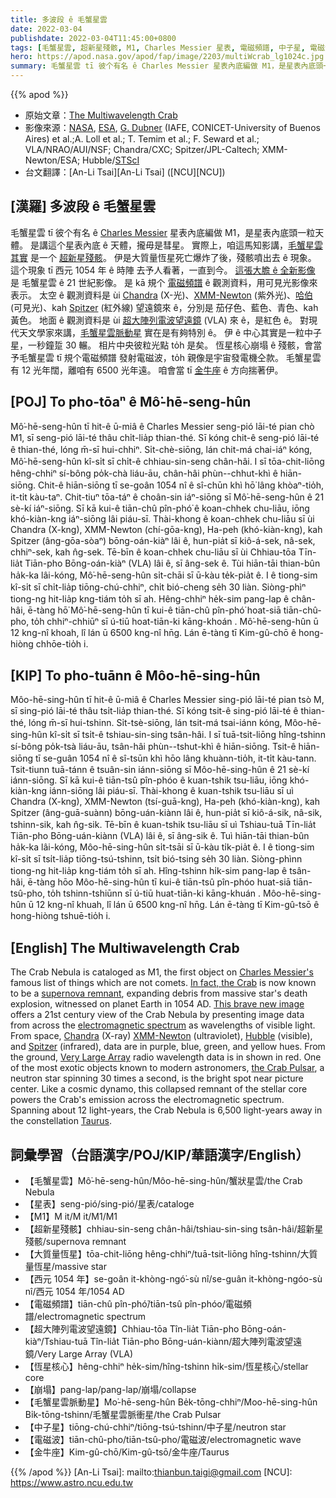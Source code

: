 ```yaml
---
title: 多波段 ê 毛蟹星雲
date: 2022-03-04
publishdate: 2022-03-04T11:45:00+0800
tags: [毛蟹星雲, 超新星殘骸, M1, Charles Messier 星表, 電磁頻譜, 中子星, 電磁波, 金牛座, 星表, 彗星, 大質量恆星, 超大陣列電波望遠鏡, Chandra, XMM-Newton, 哈伯, Spitzer, 恆星核心]
hero: https://apod.nasa.gov/apod/fap/image/2203/multiWcrab_lg1024c.jpg
summary: 毛蟹星雲 tī 彼个有名 ê Charles Messier 星表內底編做 M1，是星表內底頭一粒天體。
---
```


{{% apod %}}

- 原始文章：[The Multiwavelength Crab](https://apod.nasa.gov/apod/ap220304.html)
- 影像來源：[NASA](https://www.nasa.gov/), [ESA](https://www.spacetelescope.org/), [G. Dubner](https://arxiv.org/abs/1704.02968) (IAFE, CONICET-University of Buenos Aires) et al.;A. Loll et al.; T. Temim et al.; F. Seward et al.; VLA/NRAO/AUI/NSF; Chandra/CXC; Spitzer/JPL-Caltech; XMM-Newton/ESA; Hubble/[STScI](https://www.stsci.edu/)
- 台文翻譯：[An-Li Tsai][An-Li Tsai] ([NCU][NCU])

## [漢羅] 多波段 ê 毛蟹星雲
毛蟹星雲 tī 彼个有名 ê [Charles Messier][Charles Messier's] 星表內底編做 M1，是星表內底頭一粒天體。
是講這个星表內底 ê 天體，攏毋是彗星。
實際上，咱這馬知影講，[毛蟹星雲 其實][In fact, the Crab] 是一个 [超新星殘骸][supernova remnant]。
伊是大質量恆星死亡爆炸了後，殘骸噴出去 ê 現象。
這个現象 tī 西元 1054 年 ê 時陣 去予人看著，一直到今。
[這張大膽 ê 全新影像][This brave new image] 是 毛蟹星雲 ê 21 世紀影像。
是 kā 規个 [電磁頻譜][electromagnetic spectrum] ê 觀測資料，用可見光影像來表示。
太空 ê 觀測資料是 ùi [Chandra][Chandra] (X-光)、[XMM-Newton][XMM-Newton] (紫外光)、[哈伯][Hubble] (可見光)、kah [Spitzer][Spitzer] (紅外線) 望遠鏡來 ê，分別是 茄仔色、藍色、青色、kah 黃色。
地面 ê 觀測資料是 ùi [超大陣列電波望遠鏡][Very Large Array] (VLA) 來 ê，是紅色 ê。
對現代天文學家來講，[毛蟹星雲脈動星][the Crab Pulsar] 實在是有夠特別 ê。
伊 ê 中心其實是一粒中子星，一秒鐘踅 30 輾。
相片中央彼粒光點 to̍h 是矣。
恆星核心崩塌 ê 殘骸，會當予毛蟹星雲 tī 規个電磁頻譜 發射電磁波，to̍h 親像是宇宙發電機仝款。
毛蟹星雲有 12 光年闊，離咱有 6500 光年遠。
咱會當 tī [金牛座][Taurus] ê 方向揣著伊。

## [POJ] To pho-tōaⁿ ê Mô͘-hē-seng-hûn
Mô͘-hē-seng-hûn tī hit-ê ū-miâ ê Charles Messier seng-pió lāi-té pian chò M1, sī seng-pió lāi-té thâu chi̍t-lia̍p thian-thé.
Sī kóng chit-ê seng-pió lāi-té ê thian-thé, lóng m̄-sī hui-chhiⁿ.
Si̍t-chè-siōng, lán chit-má chai-iáⁿ kóng, Mô͘-hē-seng-hûn kî-si̍t sī chi̍t-ê chhiau-sin-seng chân-hâi.
I sī tōa-chit-liōng hêng-chhiⁿ sí-bông po̍k-chà liáu-āu, chân-hâi phùn--chhut-khì ê hiān-siōng.
Chit-ê hiān-siōng tī se-goân 1054 nî ê sî-chūn khì hō͘ lâng khòaⁿ-tio̍h, it-ti̍t kàu-taⁿ.
Chit-tiuⁿ tōa-táⁿ ê choân-sin iáⁿ-siōng sī Mô͘-hē-seng-hûn ê 21 sè-kí iáⁿ-siōng.
Sī kā kui-ê tiān-chû pîn-phó͘ ê koan-chhek chu-liāu, iōng khó-kiàn-kng iáⁿ-siōng lâi piáu-sī.
Thài-khong ê koan-chhek chu-liāu sī ùi Chandra (X-kng), XMM-Newton (chí-gōa-kng), Ha-peh (khó-kiàn-kng), kah Spitzer (âng-gōa-sòaⁿ) bōng-oán-kiàⁿ lâi ê, hun-pia̍t sī kiô-á-sek, nâ-sek, chhiⁿ-sek, kah n̂g-sek.
Tē-bīn ê koan-chhek chu-liāu sī ùi Chhiau-tōa Tīn-lia̍t Tiān-pho Bōng-oán-kiàⁿ (VLA) lâi ê, sī âng-sek ê.
Tùi hiān-tāi thian-bûn ha̍k-ka lâi-kóng, Mô͘-hē-seng-hûn si̍t-chāi sī ū-kàu te̍k-pia̍t ê.
I ê tiong-sim kî-si̍t sī chi̍t-lia̍p tiōng-chú-chhiⁿ, chi̍t bió-cheng se̍h 30 liàn.
Siòng-phìⁿ tiong-ng hit-lia̍p kng-tiám to̍h sī ah.
Hêng-chhiⁿ he̍k-sim pang-lap ê chân-hâi, ē-tàng hō͘ Mô͘-hē-seng-hûn tī kui-ê tiān-chû pîn-phó͘ hoat-siā tiān-chû-pho, to̍h chhiⁿ-chhiūⁿ sī ú-tiū hoat-tiān-ki kāng-khoán .
Mô͘-hē-seng-hûn ū 12 kng-nî khoah, lî lán ū 6500 kng-nî hn̄g.
Lán ē-tàng tī Kim-gû-chō ê hong-hiòng chhōe-tio̍h i.


## [KIP] To pho-tuānn ê Môo-hē-sing-hûn
Môo-hē-sing-hûn tī hit-ê ū-miâ ê Charles Messier sing-pió lāi-té pian tsò M, sī sing-pió lāi-té thâu tsi̍t-lia̍p thian-thé.
Sī kóng tsit-ê sing-pió lāi-té ê thian-thé, lóng m̄-sī hui-tshinn.
Si̍t-tsè-siōng, lán tsit-má tsai-iánn kóng, Môo-hē-sing-hûn kî-si̍t sī tsi̍t-ê tshiau-sin-sing tsân-hâi.
I sī tuā-tsit-liōng hîng-tshinn sí-bông po̍k-tsà liáu-āu, tsân-hâi phùn--tshut-khì ê hiān-siōng.
Tsit-ê hiān-siōng tī se-guân 1054 nî ê sî-tsūn khì hōo lâng khuànn-tio̍h, it-ti̍t kàu-tann.
Tsit-tiunn tuā-tánn ê tsuân-sin iánn-siōng sī Môo-hē-sing-hûn ê 21 sè-kí iánn-siōng.
Sī kā kui-ê tiān-tsû pîn-phóo ê kuan-tshik tsu-liāu, iōng khó-kiàn-kng iánn-siōng lâi piáu-sī.
Thài-khong ê kuan-tshik tsu-liāu sī uì Chandra (X-kng), XMM-Newton (tsí-guā-kng), Ha-peh (khó-kiàn-kng), kah Spitzer (âng-guā-suànn) bōng-uán-kiànn lâi ê, hun-pia̍t sī kiô-á-sik, nâ-sik, tshinn-sik, kah n̂g-sik.
Tē-bīn ê kuan-tshik tsu-liāu sī uì Tshiau-tuā Tīn-lia̍t Tiān-pho Bōng-uán-kiànn (VLA) lâi ê, sī âng-sik ê.
Tuì hiān-tāi thian-bûn ha̍k-ka lâi-kóng, Môo-hē-sing-hûn si̍t-tsāi sī ū-kàu ti̍k-pia̍t ê.
I ê tiong-sim kî-si̍t sī tsi̍t-lia̍p tiōng-tsú-tshinn, tsi̍t bió-tsing se̍h 30 liàn.
Siòng-phìnn tiong-ng hit-lia̍p kng-tiám to̍h sī ah.
Hîng-tshinn hi̍k-sim pang-lap ê tsân-hâi, ē-tàng hōo Môo-hē-sing-hûn tī kui-ê tiān-tsû pîn-phóo huat-siā tiān-tsû-pho, to̍h tshinn-tshiūnn sī ú-tiū huat-tiān-ki kāng-khuán .
Môo-hē-sing-hûn ū 12 kng-nî khuah, lî lán ū 6500 kng-nî hn̄g.
Lán ē-tàng tī Kim-gû-tsō ê hong-hiòng tshuē-tio̍h i.

## [English] The Multiwavelength Crab
The Crab Nebula is cataloged as M1, the first object on [Charles Messier's][Charles Messier's] famous list of things which are not comets.
[In fact, the Crab][In fact, the Crab] is now known to be a [supernova remnant][supernova remnant], expanding debris from massive star's death explosion, witnessed on planet Earth in 1054 AD.
[This brave new image][This brave new image] offers a 21st century view of the Crab Nebula by presenting image data from across the [electromagnetic spectrum][electromagnetic spectrum] as wavelengths of visible light.
From space, [Chandra][Chandra] (X-ray) [XMM-Newton][XMM-Newton] (ultraviolet), [Hubble][Hubble] (visible), and [Spitzer][Spitzer] (infrared), data are in purple, blue, green, and yellow hues.
From the ground, [Very Large Array][Very Large Array] radio wavelength data is in shown in red.
One of the most exotic objects known to modern astronomers, [the Crab Pulsar][the Crab Pulsar], a neutron star spinning 30 times a second, is the bright spot near picture center.
Like a cosmic dynamo, this collapsed remnant of the stellar core powers the Crab's emission across the electromagnetic spectrum.
Spanning about 12 light-years, the Crab Nebula is 6,500 light-years away in the constellation [Taurus][Taurus].

## 詞彙學習（台語漢字/POJ/KIP/華語漢字/English）
- 【毛蟹星雲】Mô͘-hē-seng-hûn/Môo-hē-sing-hûn/蟹狀星雲/the Crab Nebula
- 【星表】seng-pió/sing-pió/星表/cataloge
- 【M1】M it/M it/M1/M1
- 【超新星殘骸】chhiau-sin-seng chân-hâi/tshiau-sin-sing tsân-hâi/超新星殘骸/supernova remnant
- 【大質量恆星】tōa-chit-liōng hêng-chhiⁿ/tuā-tsit-liōng hîng-tshinn/大質量恆星/massive star
- 【西元 1054 年】se-goân it-khòng-ngó͘-sù nî/se-guân it-khòng-ngóo-sù nî/西元 1054 年/1054 AD
- 【電磁頻譜】tiān-chû pîn-phó͘/tiān-tsû pîn-phóo/電磁頻譜/electromagnetic spectrum
- 【超大陣列電波望遠鏡】Chhiau-tōa Tîn-lia̍t Tiān-pho Bōng-oán-kiàⁿ/Tshiau-tuā Tîn-lia̍t Tiān-pho Bōng-uán-kiànn/超大陣列電波望遠鏡/Very Large Array (VLA)
- 【恆星核心】hêng-chhiⁿ he̍k-sim/hîng-tshinn hi̍k-sim/恆星核心/stellar core
- 【崩塌】pang-lap/pang-lap/崩塌/collapse
- 【毛蟹星雲脈動星】Mo͘-hē-seng-hûn Be̍k-tōng-chhiⁿ/Moo-hē-sing-hûn Bi̍k-tōng-tshinn/毛蟹星雲脈衝星/the Crab Pulsar
- 【中子星】tiōng-chú-chhiⁿ/tiōng-tsú-tshinn/中子星/neutron star
- 【電磁波】tiān-chû-pho/tiān-tsû-pho/電磁波/electromagnetic wave
- 【金牛座】Kim-gû-chō/Kim-gû-tsō/金牛座/Taurus

{{% /apod %}}
[An-Li Tsai]: mailto:thianbun.taigi@gmail.com
[NCU]: https://www.astro.ncu.edu.tw

[copyright]: https://apod.nasa.gov/apod/fap/lib/about_apod.html#srapply

[Charles Messier's]:http://messier.seds.org/xtra/history/biograph.html
[In fact, the Crab]:http://messier.seds.org/more/m001_rosse.html
[supernova remnant]:https://en.wikipedia.org/wiki/Supernova_remnant
[This brave new image]:http://hubblesite.org/image/4028/news_release/2017-21
[electromagnetic spectrum]:https://science.nasa.gov/ems/01_intro
[Chandra]:http://chandra.harvard.edu/
[XMM-Newton]:http://sci.esa.int/xmm-newton/
[Hubble]:http://hubblesite.org/
[Spitzer]:http://www.spitzer.caltech.edu
[Very Large Array]:http://www.vla.nrao.edu/
[the Crab Pulsar]:https://apod.nasa.gov/apod/ap050326.html
[Taurus]:https://apod.nasa.gov/apod/ap170505.html
